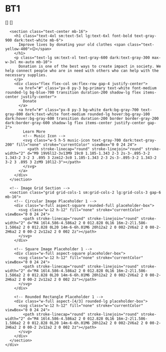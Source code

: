 # BT1
[]
[]
 <!-- <div class="max-w-7xl mx-auto">
      <!-- Hero Section -->
      <section class="text-center mb-16">
        <h1 class="text-4xl sm:text-5xl lg:text-6xl font-bold text-gray-900 dark:text-white mb-6">
          Improve lives by donating your old clothes <span class="text-yellow-400">😊</span>
        </h1>
        <p class="text-lg sm:text-xl text-gray-600 dark:text-gray-300 max-w-3xl mx-auto mb-10">
          Donation is one of the best ways to create impact in society. We help connect people who are in need with others who can help with the necessary supplies.
        </p>
        <div class="flex flex-col sm:flex-row gap-4 justify-center">
          <a href="#" class="px-8 py-3 bg-primary text-white font-medium rounded-lg bg-blue-700 transition duration-200 shadow-lg flex items-center justify-center">
            Donate
          </a>
          <a href="#" class="px-8 py-3 bg-white dark:bg-gray-700 text-gray-800 dark:text-white font-medium rounded-lg hover:bg-gray-100 dark:hover:bg-gray-600 transition duration-200 border border-gray-200 dark:border-gray-600 shadow-lg flex items-center justify-center gap-2">
            Learn More
            <!-- Music Icon -->
            <svg class="w-5 h-5 music-icon text-gray-700 dark:text-gray-200" fill="none" stroke="currentColor" viewBox="0 0 24 24">
              <path stroke-linecap="round" stroke-linejoin="round" stroke-width="2" d="M9 19V6l12-3v13M9 19c0 1.105-1.343 2-3 2s-3-.895-3-2 1.343-2 3-2 3 .895 3 2zm12-3c0 1.105-1.343 2-3 2s-3-.895-3-2 1.343-2 3-2 3 .895 3 2zM9 10l12-3"></path>
            </svg>
          </a>
        </div>
      </section>

      <!-- Image Grid Section -->
      <section class="grid grid-cols-1 sm:grid-cols-2 lg:grid-cols-3 gap-6 mb-16">
        <!-- Circular Image Placeholder 1 -->
        <div class="w-full aspect-square rounded-full placeholder-box">
          <svg class="w-12 h-12" fill="none" stroke="currentColor" viewBox="0 0 24 24">
            <path stroke-linecap="round" stroke-linejoin="round" stroke-width="2" d="M4 16l4.586-4.586a2 2 0 012.828 0L16 16m-2-2l1.586-1.586a2 2 0 012.828 0L20 14m-6-6h.01M6 20h12a2 2 0 002-2V6a2 2 0 00-2-2H6a2 2 0 00-2 2v12a2 2 0 002 2z"></path>
          </svg>
        </div>
        
        <!-- Square Image Placeholder 1 -->
        <div class="w-full aspect-square placeholder-box">
          <svg class="w-12 h-12" fill="none" stroke="currentColor" viewBox="0 0 24 24">
            <path stroke-linecap="round" stroke-linejoin="round" stroke-width="2" d="M4 16l4.586-4.586a2 2 0 012.828 0L16 16m-2-2l1.586-1.586a2 2 0 012.828 0L20 14m-6-6h.01M6 20h12a2 2 0 002-2V6a2 2 0 00-2-2H6a2 2 0 00-2 2v12a2 2 0 002 2z"></path>
          </svg>
        </div>
        
        <!-- Rounded Rectangle Placeholder 1 -->
        <div class="w-full aspect-[4/3] rounded-lg placeholder-box">
          <svg class="w-12 h-12" fill="none" stroke="currentColor" viewBox="0 0 24 24">
            <path stroke-linecap="round" stroke-linejoin="round" stroke-width="2" d="M4 16l4.586-4.586a2 2 0 012.828 0L16 16m-2-2l1.586-1.586a2 2 0 012.828 0L20 14m-6-6h.01M6 20h12a2 2 0 002-2V6a2 2 0 00-2-2H6a2 2 0 00-2 2v12a2 2 0 002 2z"></path>
          </svg>
        </div>
      </section>
    </div>